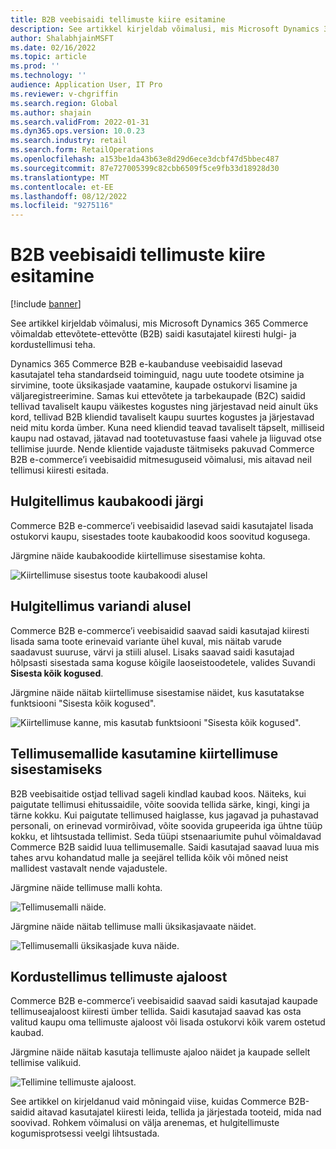 ```yaml
---
title: B2B veebisaidi tellimuste kiire esitamine
description: See artikkel kirjeldab võimalusi, mis Microsoft Dynamics 365 Commerce võimaldab ettevõtete-ettevõtte (B2B) saidi kasutajatel kiiresti hulgi- ja kordustellimusi teha.
author: ShalabhjainMSFT
ms.date: 02/16/2022
ms.topic: article
ms.prod: ''
ms.technology: ''
audience: Application User, IT Pro
ms.reviewer: v-chgriffin
ms.search.region: Global
ms.author: shajain
ms.search.validFrom: 2022-01-31
ms.dyn365.ops.version: 10.0.23
ms.search.industry: retail
ms.search.form: RetailOperations
ms.openlocfilehash: a153be1da43b63e8d29d6ece3dcbf47d5bbec487
ms.sourcegitcommit: 87e727005399c82cbb6509f5ce9fb33d18928d30
ms.translationtype: MT
ms.contentlocale: et-EE
ms.lasthandoff: 08/12/2022
ms.locfileid: "9275116"
---
```

# <a name="place-b2b-website-orders-quickly"></a>B2B veebisaidi tellimuste kiire esitamine

[!include [banner](../../includes/banner.md)]

See artikkel kirjeldab võimalusi, mis Microsoft Dynamics 365 Commerce võimaldab ettevõtete-ettevõtte (B2B) saidi kasutajatel kiiresti hulgi- ja kordustellimusi teha.

Dynamics 365 Commerce B2B e-kaubanduse veebisaidid lasevad kasutajatel teha standardseid toiminguid, nagu uute toodete otsimine ja sirvimine, toote üksikasjade vaatamine, kaupade ostukorvi lisamine ja väljaregistreerimine. Samas kui ettevõtete ja tarbekaupade (B2C) saidid tellivad tavaliselt kaupu väikestes kogustes ning järjestavad neid ainult üks kord, tellivad B2B kliendid tavaliselt kaupu suurtes kogustes ja järjestavad neid mitu korda ümber. Kuna need kliendid teavad tavaliselt täpselt, milliseid kaupu nad ostavad, jätavad nad tootetuvastuse faasi vahele ja liiguvad otse tellimise juurde. Nende klientide vajaduste täitmiseks pakuvad Commerce B2B e-commerce’i veebisaidid mitmesuguseid võimalusi, mis aitavad neil tellimusi kiiresti esitada.

## <a name="bulk-order-by-item-number"></a>Hulgitellimus kaubakoodi järgi

Commerce B2B e-commerce’i veebisaidid lasevad saidi kasutajatel lisada ostukorvi kaupu, sisestades toote kaubakoodid koos soovitud kogusega.

Järgmine näide kaubakoodide kiirtellimuse sisestamise kohta.

![Kiirtellimuse sisestus toote kaubakoodi alusel](../media/QuickAddByItem.png)

## <a name="bulk-order-by-variant"></a>Hulgitellimus variandi alusel

Commerce B2B e-commerce’i veebisaidid saavad saidi kasutajad kiiresti lisada sama toote erinevaid variante ühel kuval, mis näitab varude saadavust suuruse, värvi ja stiili alusel. Lisaks saavad saidi kasutajad hõlpsasti sisestada sama koguse kõigile laoseistoodetele, valides Suvandi **Sisesta kõik kogused**.

Järgmine näide näitab kiirtellimuse sisestamise näidet, kus kasutatakse funktsiooni "Sisesta kõik kogused".

![Kiirtellimuse kanne, mis kasutab funktsiooni "Sisesta kõik kogused".](../media/MatrixView.png)

## <a name="use-order-templates-for-quick-order-entry"></a>Tellimusemallide kasutamine kiirtellimuse sisestamiseks

B2B veebisaitide ostjad tellivad sageli kindlad kaubad koos. Näiteks, kui paigutate tellimusi ehitussaidile, võite soovida tellida särke, kingi, kingi ja tärne kokku. Kui paigutate tellimused haiglasse, kus jagavad ja puhastavad personali, on erinevad vormirõivad, võite soovida grupeerida iga ühtne tüüp kokku, et lihtsustada tellimist. Seda tüüpi stsenaariumite puhul võimaldavad Commerce B2B saidid luua tellimusemalle. Saidi kasutajad saavad luua mis tahes arvu kohandatud malle ja seejärel tellida kõik või mõned neist mallidest vastavalt nende vajadustele.

Järgmine näide tellimuse malli kohta.

![Tellimusemalli näide.](../media/OrderTemplateHeader.png)

Järgmine näide näitab tellimuse malli üksikasjavaate näidet.

![Tellimusemalli üksikasjade kuva näide.](../media/OrderTemplateLines.png)

## <a name="reorder-from-order-history"></a>Kordustellimus tellimuste ajaloost

Commerce B2B e-commerce’i veebisaidid saavad saidi kasutajad kaupade tellimuseajaloost kiiresti ümber tellida. Saidi kasutajad saavad kas osta valitud kaupu oma tellimuste ajaloost või lisada ostukorvi kõik varem ostetud kaubad.

Järgmine näide näitab kasutaja tellimuste ajaloo näidet ja kaupade sellelt tellimise valikuid.

![Tellimine tellimuste ajaloost.](../media/Reorder.png)

See artikkel on kirjeldanud vaid mõningaid viise, kuidas Commerce B2B-saidid aitavad kasutajatel kiiresti leida, tellida ja järjestada tooteid, mida nad soovivad. Rohkem võimalusi on välja arenemas, et hulgitellimuste kogumisprotsessi veelgi lihtsustada.
